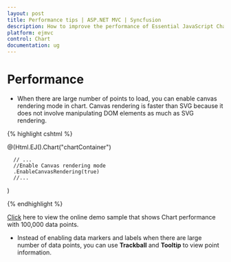 ```yaml
---
layout: post
title: Performance tips | ASP.NET MVC | Syncfusion
description: How to improve the performance of Essential JavaScript Chart
platform: ejmvc
control: Chart
documentation: ug
---
```


# Performance 

* When there are large number of points to load, you can enable canvas rendering mode in chart. Canvas rendering is faster than SVG because it does not involve manipulating DOM elements as much as SVG rendering.   

{% highlight cshtml %}

 @(Html.EJ().Chart("chartContainer")

      // ...
      //Enable Canvas rendering mode
      .EnableCanvasRendering(true)
      //...
 )

{% endhighlight %}

[Click](http://mvc.syncfusion.com/demos/web/chart/performance) here to view the online demo sample that shows Chart performance with 100,000 data points.


* Instead of enabling data markers and labels when there are large number of data points, you can use **Trackball** and **Tooltip** to view point information.

